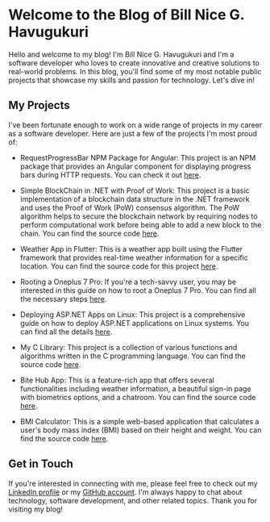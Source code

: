 # Welcome to the Blog of Bill Nice G. Havugukuri

Hello and welcome to my blog! I'm Bill Nice G. Havugukuri and I'm a software developer who loves to create innovative and creative solutions to real-world problems. In this blog, you'll find some of my most notable public projects that showcase my skills and passion for technology. Let's dive in!

## My Projects

I've been fortunate enough to work on a wide range of projects in my career as a software developer. Here are just a few of the projects I'm most proud of:

- RequestProgressBar NPM Package for Angular: This project is an NPM package that provides an Angular component for displaying progress bars during HTTP requests. You can check it out [here](https://www.npmjs.com/package/@billnice/request-progress-bar).

- Simple BlockChain in .NET with Proof of Work: This project is a basic implementation of a blockchain data structure in the .NET framework and uses the Proof of Work (PoW) consensus algorithm. The PoW algorithm helps to secure the blockchain network by requiring nodes to perform computational work before being able to add a new block to the chain. You can find the source code [here](https://github.com/billnice250/BlockChain).

- Weather App in Flutter: This is a weather app built using the Flutter framework that provides real-time weather information for a specific location. You can find the source code for this project [here](https://github.com/billnice250/tempo).

- Rooting a Oneplus 7 Pro: If you're a tech-savvy user, you may be interested in this guide on how to root a Oneplus 7 Pro. You can find all the necessary steps [here](https://github.com/billnice250/OnePlus7pro-install-twrp-magisk-root).

- Deploying ASP.NET Apps on Linux: This project is a comprehensive guide on how to deploy ASP.NET applications on Linux systems. You can find all the details [here](https://github.com/billnice250/billnice250.github.io/blob/main/aspnet6_Fedora_nginx.md).

- My C Library: This project is a collection of various functions and algorithms written in the C programming language. You can find the source code [here](https://github.com/billnice250/MyC_libary).

- Bite Hub App: This is a feature-rich app that offers several functionalities including weather information, a beautiful sign-in page with biometrics options, and a chatroom. You can find the source code [here](https://github.com/billnice250/bite).

- BMI Calculator: This is a simple web-based application that calculates a user's body mass index (BMI) based on their height and weight. You can find the source code [here](https://github.com/billnice250/bmi_calculator).



## Get in Touch

If you're interested in connecting with me, please feel free to check out my [LinkedIn profile](https://www.linkedin.com/in/bill-nice/) or my [GitHub account](https://github.com/billnice250). I'm always happy to chat about technology, software development, and other related topics. Thank you for visiting my blog!

